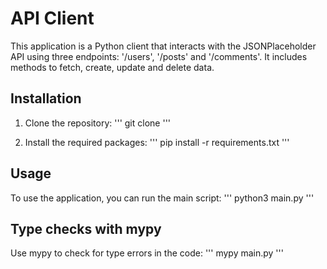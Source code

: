 # API Client

This application is a Python client that interacts with the JSONPlaceholder API using three endpoints: '/users', '/posts' and '/comments'. It includes methods to fetch, create, update and delete data.

## Installation

1. Clone the repository:
   '''
   git clone
   '''

2. Install the required packages:
   '''
   pip install -r requirements.txt
   '''

## Usage

To use the application, you can run the main script:
'''
python3 main.py
'''

## Type checks with mypy

Use mypy to check for type errors in the code:
'''
mypy main.py
'''
